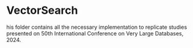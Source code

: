 # VectorSearch

his folder contains all the necessary implementation to replicate studies presented on 50th International Conference on Very Large Databases, 2024.
